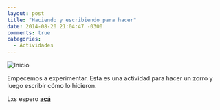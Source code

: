 ```yaml
---
layout: post
title: "Haciendo y escribiendo para hacer"
date: 2014-08-20 21:04:47 -0300
comments: true
categories: 
  - Actividades
---
```


![Inicio](http://media0.giphy.com/media/8Ry7iAVwKBQpG/giphy.gif)

Empecemos a experimentar. Esta es una actividad para hacer un zorro y luego escribir cómo lo hicieron.

Lxs espero **[acá](https://amaciel.makes.org/thimble/LTE3MjYwODY5MTI=/haciendo-y-escribiendo-para-hacer)**